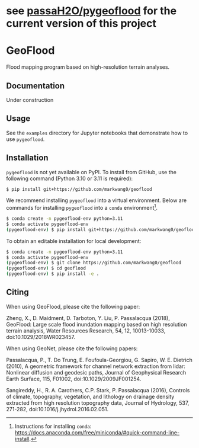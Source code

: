 # see [passaH2O/pygeoflood](https://github.com/passaH2O/pygeoflood) for the current version of this project

# GeoFlood

Flood mapping program based on high-resolution terrain analyses.

## Documentation

Under construction

## Usage

See the `examples` directory for Jupyter notebooks that demonstrate how to use `pygeoflood`.

## Installation
`pygeoflood` is not yet available on PyPI. To install from GitHub, use the following command (Python 3.10 or 3.11 is required):

```bash
$ pip install git+https://github.com/markwang0/geoflood
```

We recommend installing `pygeoflood` into a virtual environment. Below are commands for installing `pygeoflood` into a `conda` environment[^1].

```bash
$ conda create -n pygeoflood-env python=3.11
$ conda activate pygeoflood-env
(pygeoflood-env) $ pip install git+https://github.com/markwang0/geoflood
```

To obtain an editable installation for local development:

```bash
$ conda create -n pygeoflood-env python=3.11
$ conda activate pygeoflood-env
(pygeoflood-env) $ git clone https://github.com/markwang0/geoflood
(pygeoflood-env) $ cd geoflood
(pygeoflood-env) $ pip install -e .
```

[^1]: Instructions for installing `conda`: https://docs.anaconda.com/free/miniconda/#quick-command-line-install.

## Citing

When using GeoFlood, please cite the following paper:

Zheng, X., D. Maidment, D. Tarboton, Y. Liu, P. Passalacqua (2018), GeoFlood: Large scale flood inundation mapping based on high resolution terrain analysis, Water Resources Research, 54, 12, 10013-10033, doi:10.1029/2018WR023457.

When using GeoNet, please cite the following papers:

Passalacqua, P., T. Do Trung, E. Foufoula-Georgiou, G. Sapiro, W. E. Dietrich (2010), A geometric framework for channel network extraction from lidar: Nonlinear diffusion and geodesic paths, Journal of Geophysical Research Earth Surface, 115, F01002, doi:10.1029/2009JF001254.

Sangireddy, H., R. A. Carothers, C.P. Stark, P. Passalacqua (2016), Controls of climate, topography, vegetation, and lithology on drainage density extracted from high resolution topography data, Journal of Hydrology, 537, 271-282, doi:10.1016/j.jhydrol.2016.02.051.
